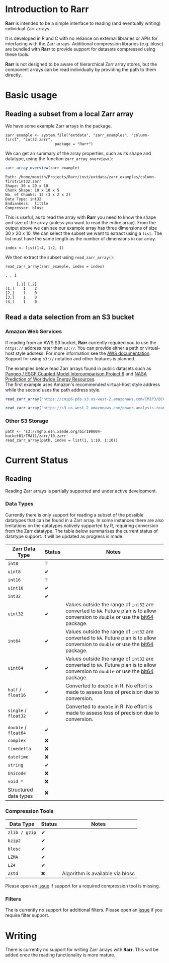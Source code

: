 # Introduction to Rarr

**Rarr** is intended to be a simple interface to reading (and eventually writing) individual Zarr arrays.  

It is developed in R and C with no reliance on external libraries or APIs for interfacing with the Zarr arrays.
Additional compression libraries (e.g. blosc) are bundled with **Rarr** to provide support for datasets compressed
using these tools.

**Rarr** is not designed to be aware of hierarchical Zarr array stores, but the component arrays can be read individually
by providing the path to them directly.

# Basic usage

## Reading a subset from a local Zarr array

We have some example Zarr arrays in the package.   

```{r}
zarr_example <- system.file("extdata", "zarr_examples", "column-first", "int32.zarr",
                      package = "Rarr")
```

We can get an summary of the array properties, such as its shape and datatype, using the function `zarr_array_overview()`:

```r
zarr_array_overview(zarr_example)
```

```
Path: /home/msmith/Projects/Rarr/inst/extdata/zarr_examples/column-first/int32.zarr 
Shape: 30 x 20 x 10 
Chunk Shape: 10 x 10 x 5 
No. of Chunks: 12 (3 x 2 x 2)
Data Type: int32
Endianness:  little 
Compressor: blosc
```

This is useful, as to read the array with **Rarr** you need to know the shape and size of the array (unless you want to read the entire array).  From the output above we can see our example array has three dimensions of size 30 x 20 x 10.  We can select the subset we want to extract using a `list`.
The list must have the same length as the number of dimensions in our array.

```{r}
index <- list(1:4, 1:2, 1)
```

We then extract the subset using `read_zarr_array()`:

```{r}
read_zarr_array(zarr_example, index = index)
```

```
, , 1

     [,1] [,2]
[1,]    1    2
[2,]    1    0
[3,]    1    0
[4,]    1    0
```


## Read a data selection from an S3 bucket

### Amazon Web Services

If reading from an AWS S3 bucket, **Rarr** currently required you to use the `https://` address rater than `s3://`.
You can provide either a path or virtual-host style address.  For more information see the [AWS documentation](https://docs.aws.amazon.com/AmazonS3/latest/userguide/access-bucket-intro.html).
Support for using `s3://` notation and other features is planned.

The examples below read Zarr arrays found in public datasets such as  
[Pangeo / ESGF Coupled Model Intercomparison Project 6](https://registry.opendata.aws/cmip6/) and
[NASA Prediction of Worldwide Energy Resources](https://registry.opendata.aws/nasa-power/).  
The first example uses Amazon's recommended virtual-host style address while the second
uses the path address style.


```r
read_zarr_array("https://cmip6-pds.s3.us-west-2.amazonaws.com/CMIP3/BCCR/bccr_bcm2_0/piControl/r1i1p1f1/Amon/psl/lon")
```

```r
read_zarr_array("https://s3.us-west-2.amazonaws.com/power-analysis-ready-datastore/power_901_constants.zarr/FRLAKE")
```

### Other S3 Storage

```{r}
path <- 's3://mghp.osn.xsede.org/bir190004-bucket01/TMA11/zarr/10.zarr'
read_zarr_array(path, index = list(1, 1:10, 1:10))
```



# Current Status

## Reading

Reading Zarr arrays is partially supported and under active development.  

### Data Types

Currently there is only support for reading a subset of the possible datatypes
that can be found in a Zarr array.  In some instances there are also limitations on the 
datatypes natively supported by R, requiring conversion from the Zarr datatype.  The table below summarises the current status of
datatype support.  It will be updated as progress is made.

| Zarr Data Type | Status | Notes |
|-----------|--------|-------|
|`int8`  |&#x2754;||
|`uint8` |&#x2714;||
|`int16` |&#x2754;||
|`uint16`|&#x2714;||
|`int32` |&#x2714;||
|`uint32`|&#x2714;|Values outside the range of `int32` are converted to `NA`.  Future plan is to allow conversion to `double` or use the [bit64](https://cran.r-project.org/package=bit64) package.| 
|`int64`|&#x2714;|Values outside the range of `int32` are converted to `NA`. Future plan is to allow conversion to `double` or use the [bit64](https://cran.r-project.org/package=bit64) package.|
|`uint64`|&#x2714;|Values outside the range of `int32` are converted to `NA`. Future plan is to allow conversion to `double` or use the [bit64](https://cran.r-project.org/package=bit64) package.|
|`half` / `float16`|&#x2714;| Converted to `double` in R.  No effort is made to assess loss of precision due to conversion.  |
|`single` / `float32`|&#x2714;| Converted to `double` in R.  No effort is made to assess loss of precision due to conversion. |
|`double` / `float64`|&#x2714;||
|`complex`|&#x274C;||
|`timedelta`|&#x274C;||
|`datetime`|&#x274C;||
|`string`|&#x2714;||
|`Unicode`|&#x274C;||
|`void *`|&#x274C;||
| Structured data types | &#x274C; | |

### Compression Tools

| Data Type | Status | Notes |
|-----------|--------|-------|
|`zlib / gzip`| &#x2714; | |
|`bzip2`      | &#x2714; | |
|`blosc`      | &#x2714; | |
|`LZMA `      | &#x2714; | |
|`LZ4`        | &#x2714; | |
|`Zstd`       | &#x274C; | Algorithm is available via blosc |

Please open an [issue](https://github.com/grimbough/Rarr/issues) if support for a required compression tool is missing.

### Filters

The is currently no support for additional filters.  Please open an [issue](https://github.com/grimbough/Rarr/issues) if you require filter support.

# Writing

There is currently no support for writing Zarr arrays with **Rarr**.  This will be added once the reading functionality is more mature.
